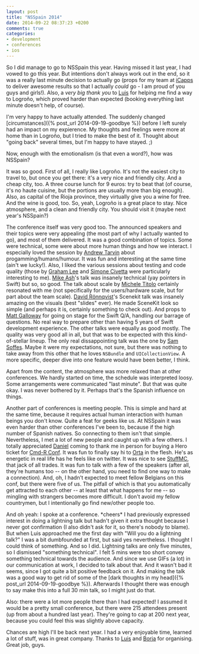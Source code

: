 ```yaml
---
layout: post
title: "NSSpain 2014"
date: 2014-09-22 08:37:23 +0200
comments: true
categories:
- development
- conferences
- ios
---
```


So I did manage to go to NSSpain this year. Having missed it last year, I had vowed to go this year. But intentions don't always work out in the end, so it was a really last minute decision to actually go (props for my team at [iCapps](http://icapps.com) to deliver awesome results so that I actually *could* go - I am proud of you guys and girls!). Also, a *very big thank you* to [Luis](http://twitter.com/lascorbe) for helping me find a way to Logroño, which proved harder than expected (booking everything last minute doesn't help, of course).

I'm very happy to have actually attended. The suddenly changed [circumstances]({% post_url 2014-09-19-goodbye %}) before I left surely had an impact on my expierence. My thoughts and feelings were more at home than in Logroño, but I tried to make the best of it. Thought about "going back" several times, but I'm happy to have stayed. ;)

Now, enough with the emotionalism (is that even a word?), how was NSSpain?

It was so good. First of all, I really like Logroño. It's not the easiest city to travel to, but once you get there: it's a very nice and friendly city. And a cheap city, too. A three course lunch for 9 euros: try to beat that (of course, it's no haute cuisine, but the portions are usually more than big enough). Also, as capital of the Rioja province, they virtually give you a wine for free. And the wine is good, too. So, yeah, Logroño is a great place to stay. Nice atmosphere, and a clean and friendly city. You should visit it (maybe next year's NSSpain?)

The conference itself was very good too. The announced speakers and their topics were very appealing (the most part of why I actually wanted to go), and most of them delivered. It was a good combination of topics. Some were technical, some were about more human things and how we interact. I especially loved the session by [Andrew Tarvin](http://twitter.com/humorthatworks) about progamming/humans/humour. It was fun and interesting at the same time (ain't we lucky!). Also, I liked the various sessions about testing and code quality (those by [Graham Lee](http://twitter.com/secboffin) and [Simone Civetta](https://twitter.com/viteinfinite) were particularly interesting to me). [Mike Ash](http://twitter.com/mikeash)'s talk was insanely technical (yay pointers in Swift) but so, so good. The talk about scale by [Michele Titolo](http://twitter.com/micheletitolo) certainly resonated with me (not specifically for the users/hardware scale, but for part about the team scale). [David Rönnqvist](http://twitter.com/davidronnqvist)'s Scenekit talk was insanely amazing on the visuals (best "slides" ever). He made SceneKit look so simple (and perhaps it is, certainly something to check out). And props to [Matt Galloway](http://twitter.com/mattjgalloway) for going on stage for the Swift Q/A, handling our barrage of questions. No real way to prepare other than having 5 years of Swift development experience. The other talks were equally as good mostly. The quality was very good all in all, but that was to be expected with this kind-of-stellar lineup. The only real dissappointing talk was the one by [Sam Soffes](http://twitter.com/soffes). Maybe it were my expectations, not sure, but there was nothing to take away from this other that he loves `NSBundle` and `UICollectionView`. A more specific, deeper dive into one feature would have been better, I think.

Apart from the content, the atmosphere was more relaxed than at other conferences. We hardly started on time, the schedule was interpreted loosy. Some arrangements were communicated "last minute". But that was quite okay. I was never bothered by it. Perhaps that's the Spanish influence on things.

Another part of conferences is meeting people. This is simple and hard at the same time, because it requires actual human interaction with human beings you don't know. Quite a feat for geeks like us. At NSSpain it was even harder than other conferences I've been to, because if the high number of Spanish natives. So connecting to them isn't that simple. Nevertheless, I met a lot of new people and caught up with a few others. I totally appreciated [Daniel](http://www.twitter.com/Daniel1of1) coming to thank me in person for buying a Hero ticket for [Cmd-R Conf](http://cmdrconf.com). It was fun to finally say hi to [Orta](http://twitter.com/orta) in the flesh. He's as energetic in real life has he feels like on twitter. It was nice to see [StuffMC](http://twitter.com/StuffMC), that jack of all trades. It was fun to talk with a few of the speakers (after all, they're humans too -- on the other hand, you need to find one way to make a connection). And, oh, I hadn't expected to meet fellow Belgians on this conf, but there were five of us. The pitfall of which is that you automatically get attracted to each other -- at least that what happens for me -- so mingling with strangers becomes more difficult. I don't avoid my fellow countrymen, but I intentionally go find new/other people too.

And oh yeah: I spoke at a conference. \*cheers\* I had previously expressed interest in doing a lightning talk but hadn't given it extra thought because I never got confirmation (I also didn't ask for it, so there's nobody to blame). But when Luis approached me the first day with "Will you do a lightning talk?" I was a bit dumbfounded at first, but said yes nevertheless. I thought I could think of something. And so I did. Lightning talks are only five minutes, so I dismissed "something technical". I felt 5 mins were too short convey something technical towards the audience. And since we use GIFs (a lot) in our communication at work, I decided to talk about that. And it wasn't bad it seems, since I got quite a bit positive feedback on it. And making the talk was a good way to get rid of some of the [dark thoughts in my head]({% post_url 2014-09-19-goodbye %}). Afterwards I thought there was enough to say make this into a full 30 min talk, so I might just do that.

Also: there were a lot more people there than I had expected! I assumed it would be a pretty small conference, but there were 215 attendees present (up from about a hundred last year). They're going to cap at 200 next year, because you could feel this was slightly above capacity.

Chances are high I'll be back next year. I had a very enjoyable time, learned a lot of stuff, was in great company. Thanks to [Luis](http://twitter.com/lascorbe) and [Borja](http://twitter.com/borjareinares) for organising. Great job, guys.

